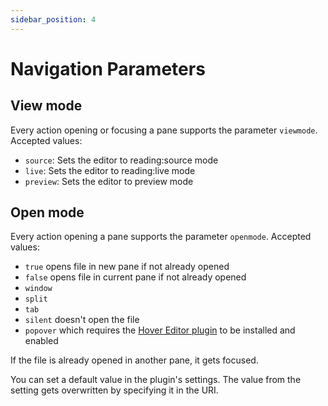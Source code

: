 ```yaml
---
sidebar_position: 4
---
```


# Navigation Parameters

## View mode

Every action opening or focusing a pane supports the parameter `viewmode`. Accepted values: 
- `source`: Sets the editor to reading:source mode
- `live`: Sets the editor to reading:live mode
- `preview`: Sets the editor to preview mode

## Open mode

Every action opening a pane supports the parameter `openmode`. Accepted values:
- `true` opens file in new pane if not already opened
- `false` opens file in current pane if not already opened
- `window`
- `split`
- `tab`
- `silent` doesn't open the file
- `popover` which requires the [Hover Editor plugin](obsidian://show-plugin?id=obsidian-hover-editor) to be installed and enabled

If the file is already opened in another pane, it gets focused.

You can set a default value in the plugin's settings. The value from the setting gets overwritten by specifying it in the URI.